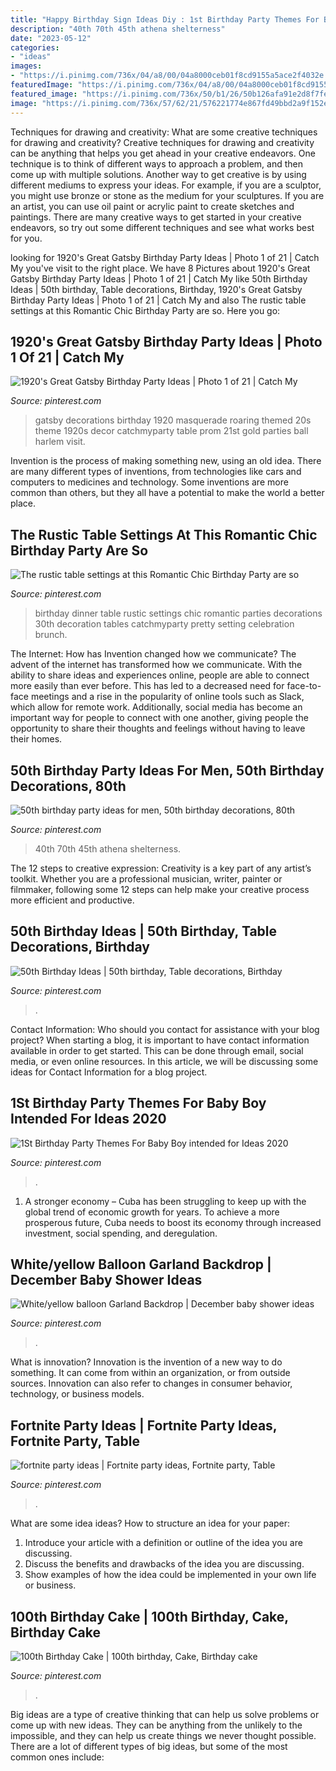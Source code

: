 ```yaml
---
title: "Happy Birthday Sign Ideas Diy : 1st Birthday Party Themes For Baby Boy Intended For Ideas 2020"
description: "40th 70th 45th athena shelterness"
date: "2023-05-12"
categories:
- "ideas"
images:
- "https://i.pinimg.com/736x/04/a8/00/04a8000ceb01f8cd9155a5ace2f4032e.jpg"
featuredImage: "https://i.pinimg.com/736x/04/a8/00/04a8000ceb01f8cd9155a5ace2f4032e.jpg"
featured_image: "https://i.pinimg.com/736x/50/b1/26/50b126afa91e2d8f7fe86bd844b62623.jpg"
image: "https://i.pinimg.com/736x/57/62/21/576221774e867fd49bbd2a9f152e68de.jpg"
---
```



Techniques for drawing and creativity: What are some creative techniques for drawing and creativity?
Creative techniques for drawing and creativity can be anything that helps you get ahead in your creative endeavors. One technique is to think of different ways to approach a problem, and then come up with multiple solutions. Another way to get creative is by using different mediums to express your ideas. For example, if you are a sculptor, you might use bronze or stone as the medium for your sculptures. If you are an artist, you can use oil paint or acrylic paint to create sketches and paintings. There are many creative ways to get started in your creative endeavors, so try out some different techniques and see what works best for you.

	

		
looking for 1920&#039;s Great Gatsby Birthday Party Ideas | Photo 1 of 21 | Catch My you've visit to the right place. We have 8 Pictures about 1920&#039;s Great Gatsby Birthday Party Ideas | Photo 1 of 21 | Catch My like 50th Birthday Ideas | 50th birthday, Table decorations, Birthday, 1920&#039;s Great Gatsby Birthday Party Ideas | Photo 1 of 21 | Catch My and also The rustic table settings at this Romantic Chic Birthday Party are so. Here you go:
		
    
## 1920&#039;s Great Gatsby Birthday Party Ideas | Photo 1 Of 21 | Catch My

<img loading=lazy src="https://i.pinimg.com/736x/08/9b/0a/089b0a655e83c216a9215c6e91359f2e.jpg" onerror="this.onerror=null;this.src='https://tse3.mm.bing.net/th?id=OIP.UFLaCX6WwXoDs1OgiF_x4AHaLG&amp;pid=15.1';" alt="1920&#039;s Great Gatsby Birthday Party Ideas | Photo 1 of 21 | Catch My">

_Source: pinterest.com_

>gatsby decorations birthday 1920 masquerade roaring themed 20s theme 1920s decor catchmyparty table prom 21st gold parties ball harlem visit. 

	

Invention is the process of making something new, using an old idea. There are many different types of inventions, from technologies like cars and computers to medicines and technology. Some inventions are more common than others, but they all have a potential to make the world a better place.

    
## The Rustic Table Settings At This Romantic Chic Birthday Party Are So

<img loading=lazy src="https://i.pinimg.com/736x/c1/d0/7f/c1d07f45a5c2b121255ba9ec54b9adf7.jpg" onerror="this.onerror=null;this.src='https://tse2.mm.bing.net/th?id=OIP.-sEwtH9KZBvcUHp_trigRgHaLG&amp;pid=15.1';" alt="The rustic table settings at this Romantic Chic Birthday Party are so">

_Source: pinterest.com_

>birthday dinner table rustic settings chic romantic parties decorations 30th decoration tables catchmyparty pretty setting celebration brunch. 

	

The Internet: How has Invention changed how we communicate?
The advent of the internet has transformed how we communicate. With the ability to share ideas and experiences online, people are able to connect more easily than ever before. This has led to a decreased need for face-to-face meetings and a rise in the popularity of online tools such as Slack, which allow for remote work. Additionally, social media has become an important way for people to connect with one another, giving people the opportunity to share their thoughts and feelings without having to leave their homes.

    
## 50th Birthday Party Ideas For Men, 50th Birthday Decorations, 80th

<img loading=lazy src="https://i.pinimg.com/736x/b8/4d/8e/b84d8e098d63991f5e41129e9112baec--th-birthday.jpg" onerror="this.onerror=null;this.src='https://tse4.mm.bing.net/th?id=OIP.4zMle9-HMw2bVlOuvlK5YAHaJ3&amp;pid=15.1';" alt="50th birthday party ideas for men, 50th birthday decorations, 80th">

_Source: pinterest.com_

>40th 70th 45th athena shelterness. 

	

The 12 steps to creative expression:
Creativity is a key part of any artist’s toolkit. Whether you are a professional musician, writer, painter or filmmaker, following some 12 steps can help make your creative process more efficient and productive.

    
## 50th Birthday Ideas | 50th Birthday, Table Decorations, Birthday

<img loading=lazy src="https://i.pinimg.com/736x/57/62/21/576221774e867fd49bbd2a9f152e68de.jpg" onerror="this.onerror=null;this.src='https://tse3.mm.bing.net/th?id=OIP.0K9vtAi-U_4GZ8sotCAmGAHaJ3&amp;pid=15.1';" alt="50th Birthday Ideas | 50th birthday, Table decorations, Birthday">

_Source: pinterest.com_

>. 

	

Contact Information: Who should you contact for assistance with your blog project?
When starting a blog, it is important to have contact information available in order to get started. This can be done through email, social media, or even online resources. In this article, we will be discussing some ideas for Contact Information for a blog project.

    
## 1St Birthday Party Themes For Baby Boy Intended For Ideas 2020

<img loading=lazy src="https://i.pinimg.com/736x/50/b1/26/50b126afa91e2d8f7fe86bd844b62623.jpg" onerror="this.onerror=null;this.src='https://tse4.mm.bing.net/th?id=OIP.lWBn_4MofdfVl0gpDz8jDQHaJ3&amp;pid=15.1';" alt="1St Birthday Party Themes For Baby Boy intended for Ideas 2020">

_Source: pinterest.com_

>. 

	

1. A stronger economy – Cuba has been struggling to keep up with the global trend of economic growth for years. To achieve a more prosperous future, Cuba needs to boost its economy through increased investment, social spending, and deregulation.

    
## White/yellow Balloon Garland Backdrop | December Baby Shower Ideas

<img loading=lazy src="https://i.pinimg.com/736x/3b/ec/64/3bec64147942e15f787a6f7e09733819.jpg" onerror="this.onerror=null;this.src='https://tse2.mm.bing.net/th?id=OIP.WfjxWTb6b1fnSCHDlxdLegHaJ4&amp;pid=15.1';" alt="White/yellow balloon Garland Backdrop | December baby shower ideas">

_Source: pinterest.com_

>. 

	

What is innovation?
Innovation is the invention of a new way to do something. It can come from within an organization, or from outside sources. Innovation can also refer to changes in consumer behavior, technology, or business models.

    
## Fortnite Party Ideas | Fortnite Party Ideas, Fortnite Party, Table

<img loading=lazy src="https://i.pinimg.com/736x/95/31/19/953119c7d35afeca354b5bcd6eb091d6.jpg" onerror="this.onerror=null;this.src='https://tse1.mm.bing.net/th?id=OIP.qT7OEAma3lGya6Z3Gh9c1QHaJ3&amp;pid=15.1';" alt="fortnite party ideas | Fortnite party ideas, Fortnite party, Table">

_Source: pinterest.com_

>. 

	

What are some idea ideas?
How to structure an idea for your paper:
1) Introduce your article with a definition or outline of the idea you are discussing.
2) Discuss the benefits and drawbacks of the idea you are discussing.
3) Show examples of how the idea could be implemented in your own life or business.

    
## 100th Birthday Cake | 100th Birthday, Cake, Birthday Cake

<img loading=lazy src="https://i.pinimg.com/736x/04/a8/00/04a8000ceb01f8cd9155a5ace2f4032e.jpg" onerror="this.onerror=null;this.src='https://tse2.mm.bing.net/th?id=OIP.tiqRXG8TpB52EF63Uvii3gHaJ3&amp;pid=15.1';" alt="100th Birthday Cake | 100th birthday, Cake, Birthday cake">

_Source: pinterest.com_

>. 

	

Big ideas are a type of creative thinking that can help us solve problems or come up with new ideas. They can be anything from the unlikely to the impossible, and they can help us create things we never thought possible. There are a lot of different types of big ideas, but some of the most common ones include: 

